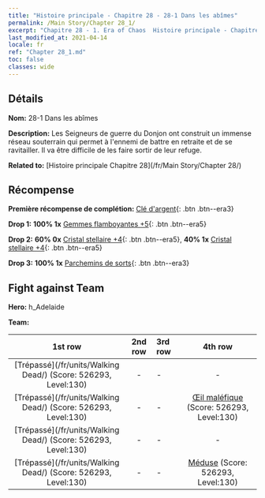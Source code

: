 ```yaml
---
title: "Histoire principale - Chapitre 28 - 28-1 Dans les abîmes"
permalink: /Main Story/Chapter 28_1/
excerpt: "Chapitre 28 - 1. Era of Chaos  Histoire principale - Chapitre 28_1. 28-1 Dans les abîmes"
last_modified_at: 2021-04-14
locale: fr
ref: "Chapter 28_1.md"
toc: false
classes: wide
---
```


## Détails

 **Nom:** 28-1 Dans les abîmes

 **Description:** Les Seigneurs de guerre du Donjon ont construit un immense réseau souterrain qui permet à l'ennemi de battre en retraite et de se ravitailler. Il va être difficile de les faire sortir de leur refuge.

 **Related to:** [Histoire principale Chapitre 28](/fr/Main Story/Chapter 28/)

## Récompense

 **Première récompense de complétion:** [Clé d'argent](/fr/Items/con_693/){: .btn .btn--era3}

 **Drop 1:** **100% 1x** [Gemmes flamboyantes +5](/fr/Items/mat_100/){: .btn .btn--era5}

 **Drop 2:** **60% 0x** [Cristal stellaire +4](/fr/Items/mat_94/){: .btn .btn--era5}, **40% 1x** [Cristal stellaire +4](/fr/Items/mat_94/){: .btn .btn--era5}

 **Drop 3:** **100% 1x** [Parchemins de sorts](/fr/Items/con_694/){: .btn .btn--era3}


## Fight against Team
 **Hero:** h_Adelaide

 **Team:**


  | 1st row | 2nd row | 3rd row | 4th row |
  |:----:|:----:|:----|:----:|
  | [Trépassé](/fr/units/Walking Dead/) (Score: 526293, Level:130)  | - | - | - |
  | [Trépassé](/fr/units/Walking Dead/) (Score: 526293, Level:130)  | - | - | [Œil maléfique](/fr/units/Beholder/) (Score: 526293, Level:130)  |
  | [Trépassé](/fr/units/Walking Dead/) (Score: 526293, Level:130)  | - | - | - |
  | [Trépassé](/fr/units/Walking Dead/) (Score: 526293, Level:130)  | - | - | [Méduse](/fr/units/Medusa/) (Score: 526293, Level:130)  |


